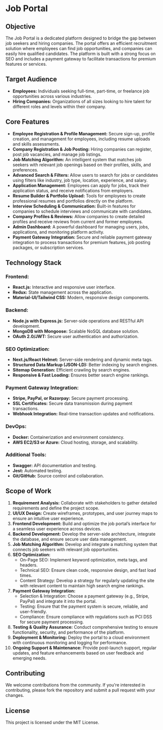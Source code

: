# Job Portal

## Objective

The Job Portal is a dedicated platform designed to bridge the gap between job seekers and hiring companies. The portal offers an efficient recruitment solution where employees can find job opportunities, and companies can easily hire qualified candidates. The platform is built with a strong focus on SEO and includes a payment gateway to facilitate transactions for premium features or services.

## Target Audience

- **Employees:** Individuals seeking full-time, part-time, or freelance job opportunities across various industries.
- **Hiring Companies:** Organizations of all sizes looking to hire talent for different roles and levels within their company.

## Core Features

- **Employee Registration & Profile Management:** Secure sign-up, profile creation, and management for employees, including resume uploads and skills assessments.
- **Company Registration & Job Posting:** Hiring companies can register, post job vacancies, and manage job listings.
- **Job Matching Algorithm:** An intelligent system that matches job seekers with relevant job openings based on their profiles, skills, and preferences.
- **Advanced Search & Filters:** Allow users to search for jobs or candidates using filters like industry, job type, location, experience, and salary.
- **Application Management:** Employees can apply for jobs, track their application status, and receive notifications from employers.
- **Resume Builder & Portfolio Upload:** Tools for employees to create professional resumes and portfolios directly on the platform.
- **Interview Scheduling & Communication:** Built-in features for companies to schedule interviews and communicate with candidates.
- **Company Profiles & Reviews:** Allow companies to create detailed profiles and receive reviews from current and former employees.
- **Admin Dashboard:** A powerful dashboard for managing users, jobs, applications, and monitoring platform activity.
- **Payment Gateway Integration:** Secure and reliable payment gateway integration to process transactions for premium features, job posting packages, or subscription services.

## Technology Stack

### Frontend:
- **React.js:** Interactive and responsive user interface.
- **Redux:** State management across the application.
- **Material-UI/Tailwind CSS:** Modern, responsive design components.

### Backend:
- **Node.js with Express.js:** Server-side operations and RESTful API development.
- **MongoDB with Mongoose:** Scalable NoSQL database solution.
- **OAuth 2.0/JWT:** Secure user authentication and authorization.

### SEO Optimization:
- **Next.js/React Helmet:** Server-side rendering and dynamic meta tags.
- **Structured Data Markup (JSON-LD):** Better indexing by search engines.
- **Sitemap Generation:** Efficient crawling by search engines.
- **Responsive & Fast Loading:** Ensures better search engine rankings.

### Payment Gateway Integration:
- **Stripe, PayPal, or Razorpay:** Secure payment processing.
- **SSL Certificates:** Secure data transmission during payment transactions.
- **Webhook Integration:** Real-time transaction updates and notifications.

### DevOps:
- **Docker:** Containerization and environment consistency.
- **AWS EC2/S3 or Azure:** Cloud hosting, storage, and scalability.

### Additional Tools:
- **Swagger:** API documentation and testing.
- **Jest:** Automated testing.
- **Git/GitHub:** Source control and collaboration.

## Scope of Work

1. **Requirement Analysis:** Collaborate with stakeholders to gather detailed requirements and define the project scope.
2. **UI/UX Design:** Create wireframes, prototypes, and user journey maps to ensure an intuitive user experience.
3. **Frontend Development:** Build and optimize the job portal’s interface for a seamless user experience across devices.
4. **Backend Development:** Develop the server-side architecture, integrate the database, and ensure secure user data management.
5. **Job Matching Algorithm:** Develop and integrate a matching system that connects job seekers with relevant job opportunities.
6. **SEO Optimization:**
    - On-Page SEO: Implement keyword optimization, meta tags, and headers.
    - Technical SEO: Ensure clean code, responsive design, and fast load times.
    - Content Strategy: Develop a strategy for regularly updating the site with relevant content to maintain high search engine rankings.
7. **Payment Gateway Integration:**
    - Selection & Integration: Choose a payment gateway (e.g., Stripe, PayPal) and integrate it into the portal.
    - Testing: Ensure that the payment system is secure, reliable, and user-friendly.
    - Compliance: Ensure compliance with regulations such as PCI DSS for secure payment processing.
8. **Testing & Quality Assurance:** Conduct comprehensive testing to ensure functionality, security, and performance of the platform.
9. **Deployment & Monitoring:** Deploy the portal to a cloud environment with continuous monitoring and logging for performance.
10. **Ongoing Support & Maintenance:** Provide post-launch support, regular updates, and feature enhancements based on user feedback and emerging needs.

## Contributing

We welcome contributions from the community. If you're interested in contributing, please fork the repository and submit a pull request with your changes.

## License

This project is licensed under the MIT License.


